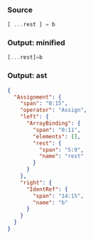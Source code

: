 ### Source
```js parse:expr
[ ...rest ] = b
```

### Output: minified
```js
[...rest]=b
```

### Output: ast
```json
{
  "Assignment": {
    "span": "0:15",
    "operator": "Assign",
    "left": {
      "ArrayBinding": {
        "span": "0:11",
        "elements": [],
        "rest": {
          "span": "5:9",
          "name": "rest"
        }
      }
    },
    "right": {
      "IdentRef": {
        "span": "14:15",
        "name": "b"
      }
    }
  }
}
```
